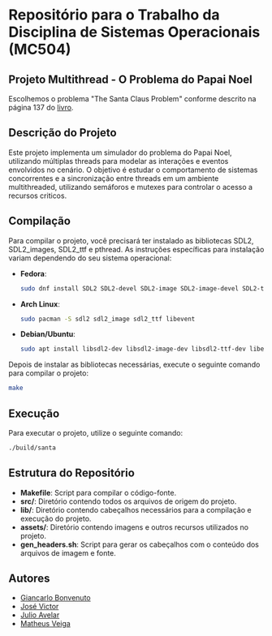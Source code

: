 # Repositório para o Trabalho da Disciplina de Sistemas Operacionais (MC504)

## Projeto Multithread - O Problema do Papai Noel

Escolhemos o problema "The Santa Claus Problem" conforme descrito na página 137 do [livro](https://greenteapress.com/wp/semaphores/).

## Descrição do Projeto

Este projeto implementa um simulador do problema do Papai Noel, utilizando múltiplas threads para modelar as interações e eventos envolvidos no cenário. O objetivo é estudar o comportamento de sistemas concorrentes e a sincronização entre threads em um ambiente multithreaded, utilizando semáforos e mutexes para controlar o acesso a recursos criticos.

## Compilação

Para compilar o projeto, você precisará ter instalado as bibliotecas SDL2, SDL2_images, SDL2_ttf e pthread. As instruções específicas para instalação variam dependendo do seu sistema operacional:

- **Fedora**:
  ```bash
  sudo dnf install SDL2 SDL2-devel SDL2-image SDL2-image-devel SDL2-ttf SDL2-ttf-devel
  ```

- **Arch Linux**:
  ```bash
  sudo pacman -S sdl2 sdl2_image sdl2_ttf libevent
  ```

- **Debian/Ubuntu**:
  ```bash
  sudo apt install libsdl2-dev libsdl2-image-dev libsdl2-ttf-dev libevent-dev
  ```

Depois de instalar as bibliotecas necessárias, execute o seguinte comando para compilar o projeto:
```bash
make
```

## Execução

Para executar o projeto, utilize o seguinte comando:
```bash
./build/santa
```

## Estrutura do Repositório

- **Makefile**: Script para compilar o código-fonte.
- **src/**: Diretório contendo todos os arquivos de origem do projeto.
- **lib/**: Diretório contendo cabeçalhos necessários para a compilação e execução do projeto.
- **assets/**: Diretório contendo imagens e outros recursos utilizados no projeto.
- **gen_headers.sh**: Script para gerar os cabeçalhos com o conteúdo dos arquivos de imagem e fonte.

## Autores

- [Giancarlo Bonvenuto](https://github.com/gBonvenuto)
- [José Victor](https://github.com/GoliasVictor)
- [Julio Avelar](https://github.com/JN513)
- [Matheus Veiga](https://github.com/mvl18)
